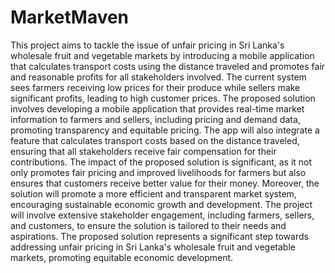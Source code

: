 # MarketMaven
This project aims to tackle the issue of unfair pricing in Sri Lanka's wholesale fruit and vegetable markets by introducing a mobile application that calculates transport costs using the distance traveled and promotes fair and reasonable profits for all stakeholders involved. The current system sees farmers receiving low prices for their produce while sellers make significant profits, leading to high customer prices.
The proposed solution involves developing a mobile application that provides real-time market information to farmers and sellers, including pricing and demand data, promoting transparency and equitable pricing. The app will also integrate a feature that calculates transport costs based on the distance traveled, ensuring that all stakeholders receive fair compensation for their contributions.
The impact of the proposed solution is significant, as it not only promotes fair pricing and improved livelihoods for farmers but also ensures that customers receive better value for their money. Moreover, the solution will promote a more efficient and transparent market system, encouraging sustainable economic growth and development.
The project will involve extensive stakeholder engagement, including farmers, sellers, and customers, to ensure the solution is tailored to their needs and aspirations. The proposed solution represents a significant step towards addressing unfair pricing in Sri Lanka's wholesale fruit and vegetable markets, promoting equitable economic development.

